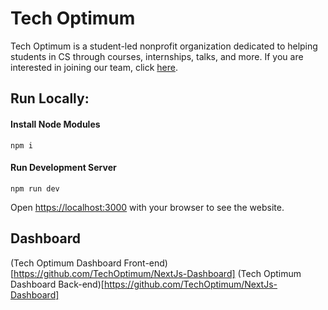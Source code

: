 # Tech Optimum

Tech Optimum is a student-led nonprofit organization dedicated to helping students in CS through courses, internships, talks, and more. If you are interested in joining our team, click [here](https://techoptimum.org/join-team).


## Run Locally:
#### Install Node Modules
 ```
 npm i
 ```
#### Run Development Server
```
npm run dev
```

Open [https://localhost:3000](https://localhost:3000) with your browser to see the website.

## Dashboard

(Tech Optimum Dashboard Front-end)[https://github.com/TechOptimum/NextJs-Dashboard]
(Tech Optimum Dashboard Back-end)[https://github.com/TechOptimum/NextJs-Dashboard]
